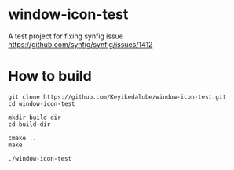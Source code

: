 # window-icon-test
A test project for fixing synfig issue https://github.com/synfig/synfig/issues/1412

# How to build
```
git clone https://github.com/Keyikedalube/window-icon-test.git
cd window-icon-test

mkdir build-dir
cd build-dir

cmake ..
make

./window-icon-test
```
